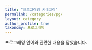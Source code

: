 ```yaml
---
title: "프로그래밍 카테고리"
permalink: /categories/pg/
layout: category
author_profile: true
taxonomy: 프로그래밍
---
```

프로그래밍 언어와 관련한 내용을 담았습니다.